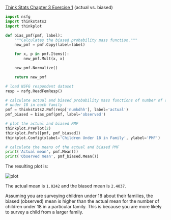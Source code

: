 [Think Stats Chapter 3 Exercise 1](http://greenteapress.com/thinkstats2/html/thinkstats2004.html#toc31) (actual vs. biased)

```python
import nsfg
import thinkstats2
import thinkplot

def bias_pmf(pmf, label):
    """Calculates the biased probability mass function."""
    new_pmf = pmf.Copy(label=label)

    for x, p in pmf.Items():
        new_pmf.Mult(x, x)

    new_pmf.Normalize()

    return new_pmf

# load NSFG respondent dataset
resp = nsfg.ReadFemResp()

# calculate actual and biased probability mass functions of number of children
# under 18 in each family
pmf = thinkstats2.Pmf(resp['numkdhh'], label='actual')
pmf_biased = bias_pmf(pmf, label='observed')

# plot the actual and biased PMF
thinkplot.PrePlot(2)
thinkplot.Pmfs([pmf, pmf_biased])
thinkplot.Config(xlabel='Children Under 18 in Family', ylabel='PMF')

# calculate the means of the actual and biased PMF
print('Actual mean', pmf.Mean())
print('Observed mean', pmf_biased.Mean())

```
The resulting plot is:

![plot](/images/bias.png)

The actual mean is `1.0242` and the biased mean is `2.4037`.

Assuming you are surveying children under 18 about their families,
the biased (observed) mean is higher than the actual mean for the number of
children under 18 in a particular family. This is because you are more likely
to survey a child from a larger family.
